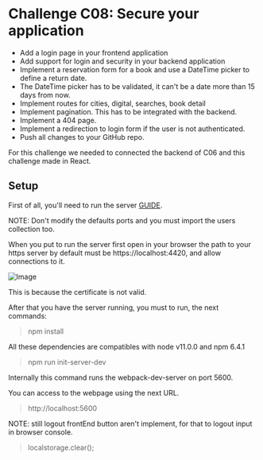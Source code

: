 # Challenge C08: Secure your application

- Add a login page in your frontend application
- Add support for login and security in your backend application
- Implement a reservation form for a book and use a DateTime picker to define a return date.
- The DateTime picker has to be validated, it can't be a date more than 15 days from now.
- Implement routes for cities, digital, searches, book detail
- Implement pagination. This has to be integrated with the backend.
- Implement a 404 page.
- Implement a redirection to login form if the user is not authenticated.
- Push all changes to your GitHub repo.

For this challenge we needed to connected the backend of C06 and this challenge made in React.

## Setup

First of all, you'll need to run the server [GUIDE](https://github.com/Jaimejs0528/JS-School/tree/master/C06).

NOTE: Don't modify the defaults ports and you must import the users collection too.

When you put to run the server first open in your browser the path to your https server by default must be https://localhost:4420, and allow connections to it.

![Image](https://i.gyazo.com/cac811a5c34b6aa436fa8370e75c50bf.png)

This is because the certificate is not valid.

After that you have the server running, you must to run, the next commands:
> npm install

All these dependencies are compatibles with node v11.0.0 and npm 6.4.1
> npm run init-server-dev

Internally this command runs the webpack-dev-server on port 5600.

You can access to the webpage using the next URL.

> http://localhost:5600

NOTE: still logout frontEnd button aren't implement, for that to logout input in browser console.

> localstorage.clear();







